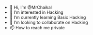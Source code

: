 - 👋 Hi, I’m @MrChaikal
- 👀 I’m interested in Hacking
- 🌱 I’m currently learning Basic Hacking
- 💞️ I’m looking to collaborate on Hacking
- 📫 How to reach me private

<!---
MrChaikal/MrChaikal is a ✨ special ✨ repository because its `README.md` (this file) appears on your GitHub profile.
You can click the Preview link to take a look at your changes.
--->
